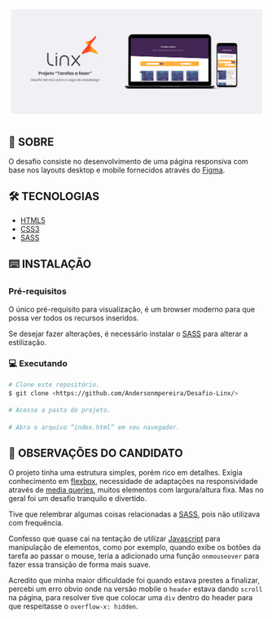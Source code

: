<h1 align="center">
  <img alt="Linx - desafio tecnico" title="#Linx - desafio tecnico" src="./screenshot/banner.png" />
</h1>

## 📖 SOBRE

O desafio consiste no desenvolvimento de uma página responsiva com base nos layouts desktop e mobile fornecidos através do [Figma](https://www.figma.com/).

## 🛠️ TECNOLOGIAS

- [HTML5](https://developer.mozilla.org/en-US/docs/Web/HTML)
- [CSS3](https://developer.mozilla.org/pt-BR/docs/Web/CSS)
- [SASS](https://sass-lang.com/)

## ⌨️ INSTALAÇÃO

### Pré-requisitos

O único pré-requisito para visualização, é um browser moderno para que possa ver todos os recursos inseridos.

Se desejar fazer alterações, é necessário instalar o [SASS](https://sass-lang.com/install) para alterar a estilização.

### 💻 Executando

```bash
# Clone este repositório.
$ git clone <https://github.com/Andersonmpereira/Desafio-Linx/>

# Acesse a pasta do projeto.

# Abra o arquivo “index.html” em seu navegador.

```

## 💬 OBSERVAÇÕES DO CANDIDATO

O projeto tinha uma estrutura simples, porém rico em detalhes. Exigia conhecimento em [flexbox](https://developer.mozilla.org/pt-BR/docs/Web/CSS/CSS_Flexible_Box_Layout/Basic_Concepts_of_Flexbox), necessidade de adaptações na responsividade através de [media queries](https://developer.mozilla.org/pt-BR/docs/Web/CSS/Media_Queries/Using_media_queries), muitos elementos com largura/altura fixa.
Mas no geral foi um desafio tranquilo e divertido.

Tive que relembrar algumas coisas relacionadas a [SASS](https://sass-lang.com/), pois não utilizava com frequência.

Confesso que quase cai na tentação de utilizar [Javascript](https://developer.mozilla.org/pt-BR/docs/Web/JavaScript) para manipulação de elementos, como por exemplo, quando exibe os botões da tarefa ao passar o mouse, teria a adicionado uma função ```onmouseover``` para fazer essa transição de forma mais suave.

Acredito que minha maior dificuldade foi quando estava prestes a finalizar, percebi um erro obvio onde na versão mobile o ```header``` estava dando ```scroll``` na página, para resolver tive que colocar uma ```div``` dentro do header para que respeitasse o ```overflow-x: hidden```.


